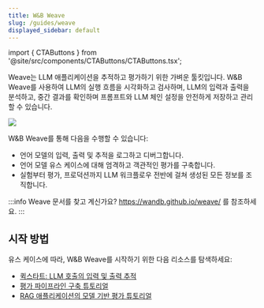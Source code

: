 ```yaml
---
title: W&B Weave
slug: /guides/weave
displayed_sidebar: default
---
```

import { CTAButtons } from '@site/src/components/CTAButtons/CTAButtons.tsx';

<CTAButtons colabLink="http://wandb.me/weave_colab"/>

Weave는 LLM 애플리케이션을 추적하고 평가하기 위한 가벼운 툴킷입니다. W&B Weave를 사용하여 LLM의 실행 흐름을 시각화하고 검사하며, LLM의 입력과 출력을 분석하고, 중간 결과를 확인하며 프롬프트와 LLM 체인 설정을 안전하게 저장하고 관리할 수 있습니다.

![](/images/weave/weave-hero.png)

W&B Weave를 통해 다음을 수행할 수 있습니다:
* 언어 모델의 입력, 출력 및 추적을 로그하고 디버그합니다.
* 언어 모델 유스 케이스에 대해 엄격하고 객관적인 평가를 구축합니다.
* 실험부터 평가, 프로덕션까지 LLM 워크플로우 전반에 걸쳐 생성된 모든 정보를 조직합니다.

:::info
Weave 문서를 찾고 계신가요? https://wandb.github.io/weave/ 를 참조하세요.
:::

## 시작 방법
유스 케이스에 따라, W&B Weave를 시작하기 위한 다음 리소스를 탐색하세요:

* [퀵스타트: LLM 호출의 입력 및 출력 추적](https://wandb.github.io/weave/quickstart)
* [평가 파이프라인 구축 튜토리얼](https://wandb.github.io/weave/tutorial-eval)
* [RAG 애플리케이션의 모델 기반 평가 튜토리얼](https://wandb.github.io/weave/tutorial-rag)
